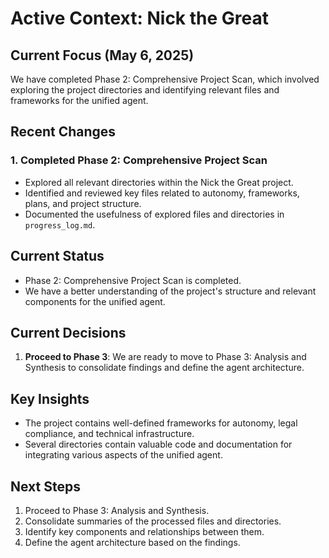 # Active Context: Nick the Great

## Current Focus (May 6, 2025)

We have completed Phase 2: Comprehensive Project Scan, which involved exploring the project directories and identifying relevant files and frameworks for the unified agent.

## Recent Changes

### 1. Completed Phase 2: Comprehensive Project Scan
- Explored all relevant directories within the Nick the Great project.
- Identified and reviewed key files related to autonomy, frameworks, plans, and project structure.
- Documented the usefulness of explored files and directories in `progress_log.md`.

## Current Status
- Phase 2: Comprehensive Project Scan is completed.
- We have a better understanding of the project's structure and relevant components for the unified agent.

## Current Decisions

1. **Proceed to Phase 3**: We are ready to move to Phase 3: Analysis and Synthesis to consolidate findings and define the agent architecture.

## Key Insights

- The project contains well-defined frameworks for autonomy, legal compliance, and technical infrastructure.
- Several directories contain valuable code and documentation for integrating various aspects of the unified agent.

## Next Steps
1. Proceed to Phase 3: Analysis and Synthesis.
2. Consolidate summaries of the processed files and directories.
3. Identify key components and relationships between them.
4. Define the agent architecture based on the findings.
